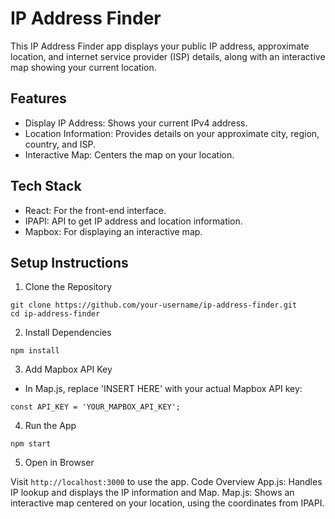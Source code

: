 # IP Address Finder
This IP Address Finder app displays your public IP address, approximate location, and internet service provider (ISP) details, along with an interactive map showing your current location.

## Features
* Display IP Address: Shows your current IPv4 address.
* Location Information: Provides details on your approximate city, region, country, and ISP.
* Interactive Map: Centers the map on your location.
## Tech Stack
* React: For the front-end interface.
* IPAPI: API to get IP address and location information.
* Mapbox: For displaying an interactive map.

## Setup Instructions
1. Clone the Repository

```
git clone https://github.com/your-username/ip-address-finder.git
cd ip-address-finder
```
2. Install Dependencies

```
npm install
```
3. Add Mapbox API Key

* In Map.js, replace 'INSERT HERE' with your actual Mapbox API key:
```
const API_KEY = 'YOUR_MAPBOX_API_KEY';
```
4. Run the App

```
npm start
```
5. Open in Browser

Visit `http://localhost:3000` to use the app.
Code Overview
App.js: Handles IP lookup and displays the IP information and Map.
Map.js: Shows an interactive map centered on your location, using the coordinates from IPAPI.
